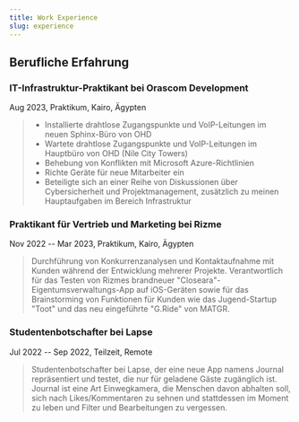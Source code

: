 ```yaml
---
title: Work Experience
slug: experience
---
```

## Berufliche Erfahrung

### IT-Infrastruktur-Praktikant bei Orascom Development
Aug 2023, Praktikum, Kairo, Ägypten
> - Installierte drahtlose Zugangspunkte und VoIP-Leitungen im neuen Sphinx-Büro von OHD
> - Wartete drahtlose Zugangspunkte und VoIP-Leitungen im Hauptbüro von OHD (Nile City Towers)
> - Behebung von Konflikten mit Microsoft Azure-Richtlinien
> - Richte Geräte für neue Mitarbeiter ein
> - Beteiligte sich an einer Reihe von Diskussionen über Cybersicherheit und Projektmanagement, zusätzlich zu meinen Hauptaufgaben im Bereich Infrastruktur

### Praktikant für Vertrieb und Marketing bei Rizme
Nov 2022 -- Mar 2023, Praktikum, Kairo, Ägypten
> Durchführung von Konkurrenzanalysen und Kontaktaufnahme mit Kunden während der Entwicklung mehrerer Projekte. Verantwortlich für das Testen von Rizmes brandneuer "Closeara"-Eigentumsverwaltungs-App auf iOS-Geräten sowie für das Brainstorming von Funktionen für Kunden wie das Jugend-Startup "Toot" und das neu eingeführte "G.Ride" von MATGR.

### Studentenbotschafter bei Lapse
Jul 2022 -- Sep 2022,  Teilzeit,  Remote
> Studentenbotschafter bei Lapse, der eine neue App namens Journal repräsentiert und testet, die nur für geladene Gäste zugänglich ist. Journal ist eine Art Einwegkamera, die Menschen davon abhalten soll, sich nach Likes/Kommentaren zu sehnen und stattdessen im Moment zu leben und Filter und Bearbeitungen zu vergessen.
